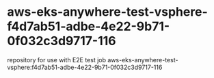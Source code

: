 # aws-eks-anywhere-test-vsphere-f4d7ab51-adbe-4e22-9b71-0f032c3d9717-116
repository for use with E2E test job aws-eks-anywhere-test-vsphere:f4d7ab51-adbe-4e22-9b71-0f032c3d9717-116
